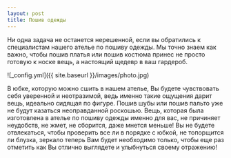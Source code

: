 ```yaml
---
layout: post
title: Пошив одежды
---
```


Ни одна задача не останется нерешенной, если вы обратились к специалистам нашего ателье по пошиву одежды. Мы точно знаем как важно, чтобы пошив платья или пошив костюма принес не просто готовую к носке вещь, а настоящий щедевр в ваш гардероб.

![_config.yml]({{ site.baseurl }}/images/photo.jpg)

В юбке, которую можно сшить в нашем ателье, Вы будете чувствовать себя уверенной и неотразимой, ведь именно такие ощущения дарит вещь, идеально сидящая по фигуре.
Пошив шубы или пошив пальто уже не будут казаться неоправданной роскошью. Вещь, которая была изготовлена в ателье по пошиву одежды именно для вас, не причиняет неудобств, не жмет, не сборится, даже мнется меньше! Вы не будете отвлекаться, чтобы проверить все ли в порядке с юбкой, не топорщится ли блузка, зеркало теперь Вам будет необходимо только, чтобы еще раз отметить как Вы отлично выглядете и улыбнуться своему отражению!